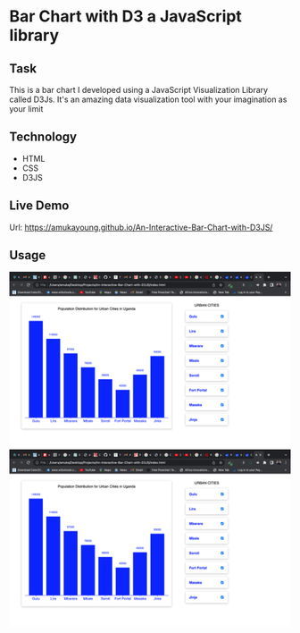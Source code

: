 # Bar Chart with D3 a JavaScript library 

## Task
This is a bar chart I developed using a JavaScript Visualization Library called D3Js. It's an amazing data visualization tool with your imagination as your limit

## Technology
- HTML
- CSS
- D3JS

## Live Demo
 Url: https://amukayoung.github.io/An-Interactive-Bar-Chart-with-D3JS/

 ## Usage
![Screen Shot](./images/d3js-chart1.png)
[![Video](./images/d3js-chart1.png)]([https://youtu.be/L_xoXY4IFWA])
